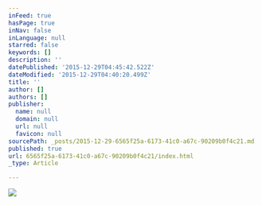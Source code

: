 ```yaml
---
inFeed: true
hasPage: true
inNav: false
inLanguage: null
starred: false
keywords: []
description: ''
datePublished: '2015-12-29T04:45:42.522Z'
dateModified: '2015-12-29T04:40:20.499Z'
title: ''
author: []
authors: []
publisher:
  name: null
  domain: null
  url: null
  favicon: null
sourcePath: _posts/2015-12-29-6565f25a-6173-41c0-a67c-90209b0f4c21.md
published: true
url: 6565f25a-6173-41c0-a67c-90209b0f4c21/index.html
_type: Article

---
```

![](https://the-grid-user-content.s3-us-west-2.amazonaws.com/a35e0c27-45e7-41f1-82d5-3585f4766a05.png)